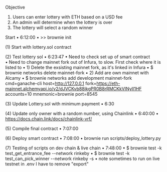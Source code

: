 
Objective
1. Users can enter lottery with ETH based on a USD fee
2. An admin will determine when the lottery is over
3. The lottery will select a random winner


Start
• 6:12:00
• >> brownie init

(1) Start with lottery.sol contract

(2) Test lottery sol
• 6:23:47
• Need to check set up of smart contract
• Need to change mainnet fork out of Infura, to slow. First check where it is listed to
• 1) Delete the exsisting mainnet fork, as it's linked in Infura
• $ brownie networks delete mainnet-fork
• 2) Add are own mainnet with Alcamy
• $ brownie networks add development mainnet-fork cmd=ganache-cli host=http://127.0.0.1 fork=https://eth-mainnet.alchemyapi.io/v2/dJVCKvb88ikgPR0B8rRMCKkVINyIl1HF accounts=10 mnemonic=brownie port=8545

(3) Update Lottery.sol with minimum payment
• 6:30

(4) Update only owner with a random number, using Chainlink
• 6:40:00
• https://docs.chain.link/docs/chainlink-vrf/

(5) Compile final contract 
• 7:07:00

(6) Deploy smart contract
• 7:08:00
• brownie run scripts/deploy_lottery.py

(7) Testing of scripts on dev chain & live chain
• 7:48:00
• $ brownie test -k test_get_entrance_fee --network rinkeby
• $ brownie test -k test_can_pick_winner --network rinkeby -s
• note sometimes to run on live testnet in .env I have to remove "export"